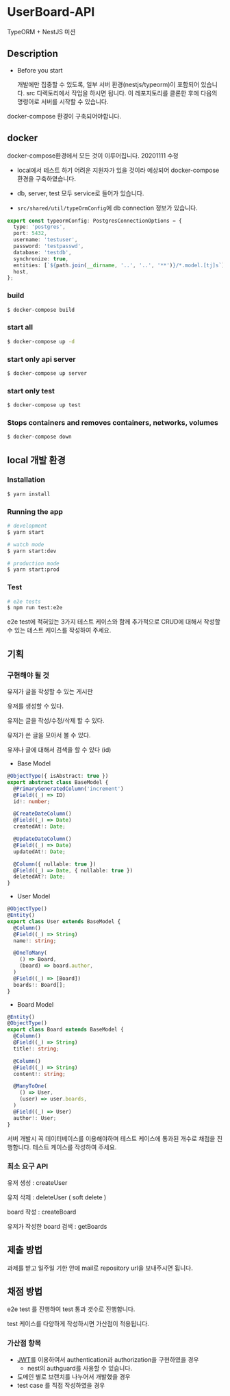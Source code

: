 # UserBoard-API

TypeORM + NestJS 미션

## Description

- Before you start

  개발에만 집중할 수 있도록, 일부 서버 환경(nestjs/typeorm)이 포함되어 있습니다.
  src 디렉토리에서 작업을 하시면 됩니다.
  이 레포지토리를 클론한 후에 다음의 명령어로 서버를 시작할 수 있습니다.

docker-compose 환경이 구축되어야합니다.

## docker

docker-compose환경에서 모든 것이 이루어집니다.
20201111 수정

- local에서 테스트 하기 어려운 지원자가 있을 것이라 예상되어 docker-compose 환경을 구축하였습니다.
- db, server, test 모두 service로 들어가 있습니다.

- `src/shared/util/typeOrmConfig`에 db connection 정보가 있습니다.

```typescript
export const typeormConfig: PostgresConnectionOptions = {
  type: 'postgres',
  port: 5432,
  username: 'testuser',
  password: 'testpasswd',
  database: 'testdb',
  synchronize: true,
  entities: [`${path.join(__dirname, '..', '..', '**')}/*.model.[tj]s`],
  host,
};
```

### build

```bash
$ docker-compose build
```

### start all

```bash
$ docker-compose up -d
```

### start only api server

```bash
$ docker-compose up server
```

### start only test

```bash
$ docker-compose up test
```

### Stops containers and removes containers, networks, volumes

```bash
$ docker-compose down
```

## local 개발 환경

### Installation

```bash
$ yarn install
```

### Running the app

```bash
# development
$ yarn start

# watch mode
$ yarn start:dev

# production mode
$ yarn start:prod
```

### Test

```bash
# e2e tests
$ npm run test:e2e

```

e2e test에 적혀있는 3가지 테스트 케이스와 함께 추가적으로 CRUD에 대해서
작성할 수 있는 테스트 케이스를 작성하여 주세요.

## 기획

### 구현해야 될 것

유저가 글을 작성할 수 있는 게시판

유저를 생성할 수 있다.

유저는 글을 작성/수정/삭제 할 수 있다.

유저가 쓴 글을 모아서 볼 수 있다.

유저나 글에 대해서 검색을 할 수 있다 (id)

- Base Model

```typescript
@ObjectType({ isAbstract: true })
export abstract class BaseModel {
  @PrimaryGeneratedColumn('increment')
  @Field((_) => ID)
  id!: number;

  @CreateDateColumn()
  @Field((_) => Date)
  createdAt!: Date;

  @UpdateDateColumn()
  @Field((_) => Date)
  updatedAt!: Date;

  @Column({ nullable: true })
  @Field((_) => Date, { nullable: true })
  deletedAt?: Date;
}
```

- User Model

```typescript
@ObjectType()
@Entity()
export class User extends BaseModel {
  @Column()
  @Field((_) => String)
  name!: string;

  @OneToMany(
    () => Board,
    (board) => board.author,
  )
  @Field((_) => [Board])
  boards!: Board[];
}
```

- Board Model

```typescript
@Entity()
@ObjectType()
export class Board extends BaseModel {
  @Column()
  @Field((_) => String)
  title!: string;

  @Column()
  @Field((_) => String)
  content!: string;

  @ManyToOne(
    () => User,
    (user) => user.boards,
  )
  @Field((_) => User)
  author!: User;
}
```

서버 개발시 꼭 데이터베이스를 이용해야하며 테스트 케이스에 통과된 개수로 채점을 진행합니다.
테스트 케이스를 작성하여 주세요.

### 최소 요구 API

유저 생성 : createUser

유저 삭제 : deleteUser ( soft delete )

board 작성 : createBoard

유저가 작성한 board 검색 : getBoards

## 제출 방법

과제를 받고 일주일 기한 안에 mail로 repository url을 보내주시면 됩니다.

## 채점 방법

e2e test 를 진행하여 test 통과 갯수로 진행합니다.

test 케이스를 다양하게 작성하시면 가산점이 적용됩니다.

### 가산점 항목

- [JWT](https://jwt.io/)를 이용하여서 authentication과 authorization을 구현하였을 경우
  - nest의 authguard를 사용할 수 있습니다.
- 도메인 별로 브랜치를 나누어서 개발했을 경우
- test case 를 직접 작성하였을 경우
